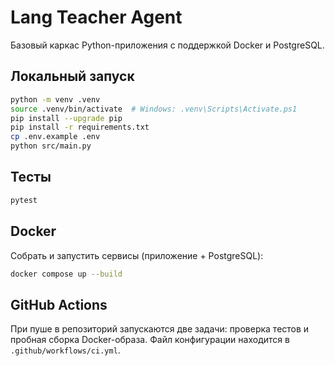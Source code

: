 # Lang Teacher Agent

Базовый каркас Python-приложения с поддержкой Docker и PostgreSQL.

## Локальный запуск

```bash
python -m venv .venv
source .venv/bin/activate  # Windows: .venv\Scripts\Activate.ps1
pip install --upgrade pip
pip install -r requirements.txt
cp .env.example .env
python src/main.py
```

## Тесты

```bash
pytest
```

## Docker

Собрать и запустить сервисы (приложение + PostgreSQL):

```bash
docker compose up --build
```

## GitHub Actions

При пуше в репозиторий запускаются две задачи: проверка тестов и пробная сборка Docker-образа. Файл конфигурации находится в `.github/workflows/ci.yml`.

